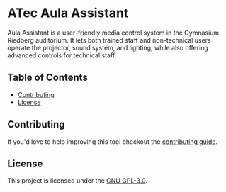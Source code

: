 # ATec Aula Assistant

Aula Assistant is a user-friendly media control system in the Gymnasium Riedberg auditorium.
It lets both trained staff and non-technical users operate the projector, sound system, and lighting,
while also offering advanced controls for technical staff.

## Table of Contents

- [Contributing](#contributing)
- [License](#license)

## Contributing

If you'd love to help improving this tool checkout the [contributing guide](CONTRIBUTING.md).

## License

This project is licensed under the [GNU GPL-3.0](LICENSE.txt).
